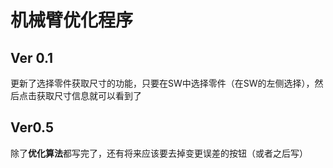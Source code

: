 # 机械臂优化程序
## Ver 0.1
更新了选择零件获取尺寸的功能，只要在SW中选择零件（在SW的左侧选择），然后点击获取尺寸信息就可以看到了

## Ver0.5
除了**优化算法**都写完了，还有将来应该要去掉变更误差的按钮（或者之后写）